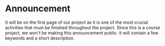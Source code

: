 # Announcement
It will be on the first page of our project as it is one of the most crucial activities that must be finished throughout the project.
Since this is a course project, we won't be making this announcement public.
It will contain a few keywords and a short description.
